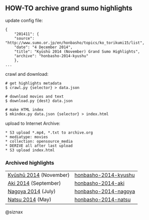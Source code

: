 ## HOW-TO archive grand sumo highlights

update config file:

    {
        "201411": {
    	"source": "http://www.sumo.or.jp/en/honbasho/topics/ko_torikumi15/list",
    	"date": "4 December 2014",
    	"title": "Kyūshū 2014 (November) Grand Sumo Highlights",
    	"archive": "honbasho-2014-kyushu"
        },
    ...

crawl and download:

    # get highlights metadata
    $ crawl.py {selector} > data.json

    # download movies and text
    $ download.py {dest} data.json

    # make HTML index
    $ mkindex.py data.json {selector} > index.html

upload to Internet Archive:

    * S3 upload *.mp4, *.txt to archive.org
    * mediatype: movies
    * collection: opensource_media
    * DERIVE all after last upload
    * S3 upload index.html

### Archived highlights

<table>
<tr>
 <td><a href="https://archive.org/download/honbasho-2014-kyushu">Kyūshū 2014</a> (November)
 <td><a href="https://archive.org/details/honbasho-2014-kyushu">honbasho-2014-kyushu</a>
<tr>
 <td><a href="https://archive.org/download/honbasho-2014-aki">Aki 2014</a> (September)
 <td><a href="https://archive.org/details/honbasho-2014-aki">honbasho-2014-aki</a>
<tr>
 <td><a href="https://archive.org/download/honbasho-2014-nagoya">Nagoya 2014</a> (July)
 <td><a href="https://archive.org/details/honbasho-2014-nagoya">honbasho-2014-nagoya</a>
<tr>
 <td><a href="https://archive.org/download/honbasho-2014-natsu">Natsu 2014</a> (May)
 <td><a href="https://archive.org/details/honbasho-2014-natsu">honbasho-2014-natsu</a>
</table>


@siznax

